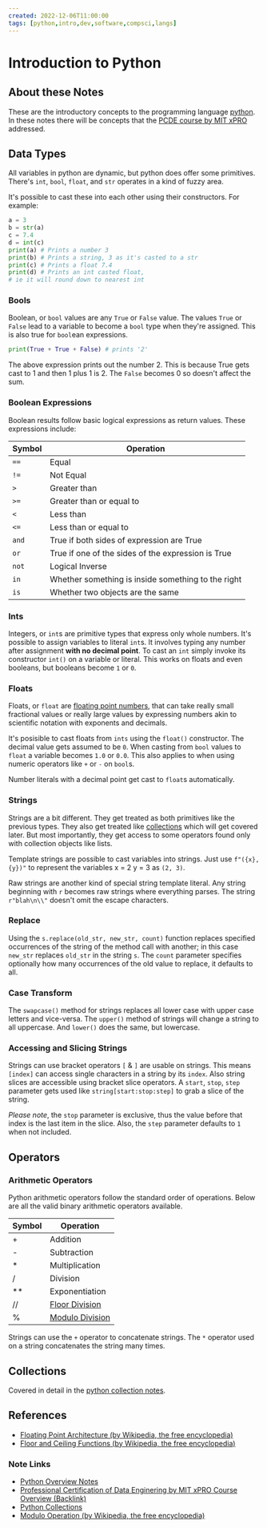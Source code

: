 ```yaml
---
created: 2022-12-06T11:00:00
tags: [python,intro,dev,software,compsci,langs]
---
```

# Introduction to Python

## About these Notes

These are the introductory concepts to the programming language [python][python-overview-zk].
In these notes there will be concepts that
the [PCDE course by MIT xPRO][pcde-overview-zk] addressed.

## Data Types

All variables in python are dynamic, but python does offer some primitives.
There's `int`, `bool`, `float`, and `str` operates in a kind of fuzzy area.

It's possible to cast these into each other using their constructors.
For example:

```python
a = 3
b = str(a)
c = 7.4
d = int(c)
print(a) # Prints a number 3
print(b) # Prints a string, 3 as it's casted to a str
print(c) # Prints a float 7.4
print(d) # Prints an int casted float,
# ie it will round down to nearest int
```

### Bools

Boolean, or `bool` values are any `True` or `False` value.
The values `True` or `False` lead to a variable to become
a `bool` type when they're assigned.
This is also true for `bool`ean expressions.

```python
print(True + True + False) # prints '2'
```

The above expression prints out the number 2.
This is because True gets cast to 1 and then 1 plus 1 is 2.
The `False` becomes 0 so doesn't affect the sum.

### Boolean Expressions

Boolean results follow basic logical expressions as return values.
These expressions include:

<!-- TODO: Turn into table -->
| Symbol | Operation                                          |
| ------ | -------------------------------------------------- |
| `==`   | Equal                                              |
| `!=`   | Not Equal                                          |
| `>`    | Greater than                                       |
| `>=`   | Greater than or equal to                           |
| `<`    | Less than                                          |
| `<=`   | Less than or equal to                              |
| `and`  | True if both sides of expression are True          |
| `or`   | True if one of the sides of the expression is True |
| `not`  | Logical Inverse                                    |
| `in`   | Whether something is inside something to the right |
| `is`   | Whether two objects are the same                   |

### Ints

Integers, or `int`s are primitive types that express only whole numbers.
It's possible to assign variables to literal `int`s.
It involves typing any number after assignment **with no decimal point**.
To cast an `int` simply invoke its constructor `int()` on a variable or literal.
This works on floats and even booleans, but booleans become `1` or `0`.

### Floats

Floats,
or `float` are [floating point numbers][float-point-wiki],
that can take really small fractional values or really large values by
expressing numbers akin to scientific notation with exponents and decimals.

It's posisible to cast floats from `ints` using the `float()` constructor.
The decimal value gets assumed to be `0`.
When casting from `bool` values to `float` a variable becomes `1.0` or `0.0`.
This also applies to when using numeric operators like `+` or `-` on `bool`s.

Number literals with a decimal point get cast to `float`s automatically.

### Strings

Strings are a bit different.
They get treated as both primitives like the previous types.
They also get treated like [collections][py-collection-zk]
which will get covered later.
But most importantly, they get access to some operators found only
with collection objects like lists.

Template strings are possible to cast variables into strings.
Just use `f"({x}, {y})"` to represent the variables x = 2 y = 3 as
`(2, 3)`.

Raw strings are another kind of special string template literal.
Any string beginning with `r` becomes raw strings where everything parses.
The string `r"blah\n\\"` doesn't omit the escape characters.

### Replace

Using the `s.replace(old_str, new_str, count)` function replaces
specified occurrences of the string of the method call with another;
in this case `new_str` replaces `old_str` in the string `s`.
The `count` parameter specifies optionally how many occurrences of
the old value to replace, it defaults to all.

### Case Transform

The `swapcase()` method for strings replaces all lower case with
upper case letters and vice-versa.
The `upper()` method of strings will change a string to all uppercase.
And `lower()` does the same, but lowercase.

### Accessing and Slicing Strings

Strings can use bracket operators `[` & `]` are usable on strings.
This means `[index]` can access single characters in a string by its `index`.
Also string slices are accessible using bracket slice operators.
A `start`, `stop`, `step` parameter gets used like `string[start:stop:step]`
to grab a slice of the string.

*Please note*, the `stop` parameter is exclusive,
thus the value before that index is the last item in the slice.
Also, the `step` parameter defaults to `1` when not included.

## Operators

### Arithmetic Operators

Python arithmetic operators follow the standard order of operations.
Below are all the valid binary arithmetic operators available.

| Symbol | Operation                         |
| ------ | --------------------------------- |
| +      | Addition                          |
| -      | Subtraction                       |
| *      | Multiplication                    |
| /      | Division                          |
| **     | Exponentiation                    |
| //     | [Floor Division][floor-ceil-wiki] |
| %      | [Modulo Division][modulo-op-wiki] |

Strings can use the `+` operator to concatenate strings.
The `*` operator used on a string concatenates the string many times.

## Collections

Covered in detail in the [python collection notes][py-collection-zk].

## References

* [Floating Point Architecture (by Wikipedia, the free encyclopedia)][float-point-wiki]
* [Floor and Ceiling Functions (by Wikipedia, the free encyclopedia)][floor-ceil-wiki]

### Note Links

* [Python Overview Notes][python-overview-zk]
* [Professional Certification of Data Enginering by MIT xPRO Course Overview (Backlink)][pcde-overview-zk]
* [Python Collections][py-collection-zk]
* [Modulo Operation (by Wikipedia, the free encyclopedia)][modulo-op-wiki]

<!-- Hidden Reference Links Below Here -->
[python-overview-zk]: ./python.md "Python Overview Notes"
[pcde-overview-zk]: ./pcde-course-overview.md "Professional Certification of Data Enginering by MIT xPRO Course Overview"
[float-point-wiki]: https://en.wikipedia.org/wiki/Floating-point_arithmetic "Floating Point Architecture (by Wikipedia, the free encyclopedia)"
[py-collection-zk]: ./python-collections.md "Python Collections"
[floor-ceil-wiki]: https://en.wikipedia.org/wiki/Floor_and_ceiling_functions "Floor and Ceiling Functions"
[modulo-op-wiki]: https://en.wikipedia.org/wiki/Modulo_operation "Modulo Operation (by Wikipedia, the free encyclopedia)"

